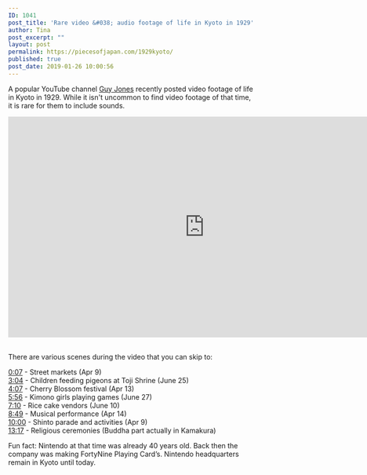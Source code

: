 ```yaml
---
ID: 1041
post_title: 'Rare video &#038; audio footage of life in Kyoto in 1929'
author: Tina
post_excerpt: ""
layout: post
permalink: https://piecesofjapan.com/1929kyoto/
published: true
post_date: 2019-01-26 10:00:56
---
```

<!-- wp:paragraph -->
<p>A popular YouTube channel <a href="https://www.youtube.com/user/bebopsam1975/">Guy Jones</a> recently posted video footage of life in Kyoto in 1929. While it isn't uncommon to find video footage of that time, it is rare for them to include sounds.</p>
<!-- /wp:paragraph -->

<!-- wp:html -->
<iframe width="800" height="450" src="https://www.youtube.com/embed/ORHAjgDNoa8" frameborder="0" allow="accelerometer; autoplay; encrypted-media; gyroscope; picture-in-picture" allowfullscreen=""></iframe>
<!-- /wp:html -->

<!-- wp:paragraph -->
<p><br>There are various scenes during the video that you can skip to:</p>
<!-- /wp:paragraph -->

<!-- wp:paragraph -->
<p><a href="https://www.youtube.com/watch?v=ORHAjgDNoa8&amp;t=7s">0:07</a> - Street markets (Apr 9) <br><a href="https://www.youtube.com/watch?v=ORHAjgDNoa8&amp;t=184s">3:04</a> - Children feeding pigeons at Toji Shrine (June 25) <br><a href="https://www.youtube.com/watch?v=ORHAjgDNoa8&amp;t=247s">4:07</a> - Cherry Blossom festival (Apr 13) <br><a href="https://www.youtube.com/watch?v=ORHAjgDNoa8&amp;t=356s">5:56</a> - Kimono girls playing games (June 27) <br><a href="https://www.youtube.com/watch?v=ORHAjgDNoa8&amp;t=430s">7:10</a> - Rice cake vendors (June 10) <br><a href="https://www.youtube.com/watch?v=ORHAjgDNoa8&amp;t=529s">8:49</a> - Musical performance (Apr 14) <br><a href="https://www.youtube.com/watch?v=ORHAjgDNoa8&amp;t=600s">10:00</a> - Shinto parade and activities (Apr 9) <br><a href="https://www.youtube.com/watch?v=ORHAjgDNoa8&amp;t=797s">13:17</a> - Religious ceremonies (Buddha part actually in Kamakura)</p>
<!-- /wp:paragraph -->

<!-- wp:paragraph -->
<p>Fun fact: Nintendo at that time was already 40 years old. Back then the company was making FortyNine Playing Card’s. Nintendo headquarters remain in Kyoto until today.</p>
<!-- /wp:paragraph -->
